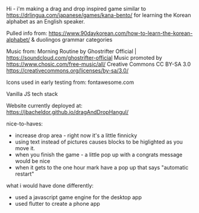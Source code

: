 Hi - i'm making a drag and drop inspired game similar to https://drlingua.com/japanese/games/kana-bento/ for learning the Korean alphabet as an English speaker. 

Pulled info from:
https://www.90daykorean.com/how-to-learn-the-korean-alphabet/
& duolingos grammar categories

Music from:
Morning Routine by Ghostrifter Official | https://soundcloud.com/ghostrifter-official
Music promoted by https://www.chosic.com/free-music/all/
Creative Commons CC BY-SA 3.0
https://creativecommons.org/licenses/by-sa/3.0/
 

Icons used in early testing from:
fontawesome.com

Vanilla JS tech stack

Website currently deployed at: https://jbacheldor.github.io/dragAndDropHangul/

nice-to-haves:
- increase drop area - right now it's a little finnicky
- using text instead of pictures causes blocks to be higlighted as you move it. 
- when you finish the game - a little pop up with a congrats message would be nice
- when it gets to the one hour mark have a pop up that says "automatic restart" 



what i would have done differently:
- used a javascript game engine for the desktop app
- used flutter to create a phone app